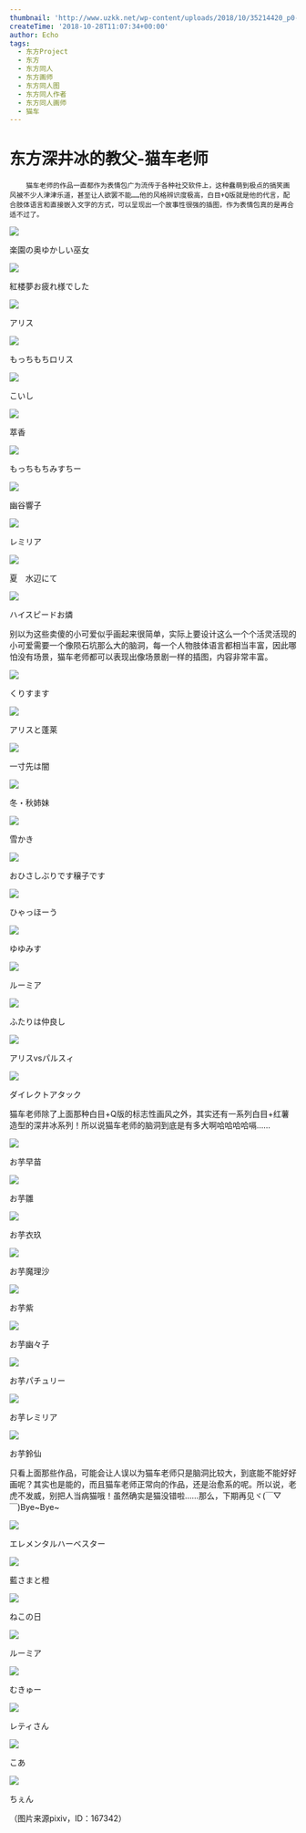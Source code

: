 ```yaml
---
thumbnail: 'http://www.uzkk.net/wp-content/uploads/2018/10/35214420_p0-811x510.jpg'
createTime: '2018-10-28T11:07:34+00:00'
author: Echo
tags:
  - 东方Project
  - 东方
  - 东方同人
  - 东方画师
  - 东方同人图
  - 东方同人作者
  - 东方同人画师
  - 猫车
---
```


# 东方深井冰的教父-猫车老师

		猫车老师的作品一直都作为表情包广为流传于各种社交软件上，这种蠢萌到极点的搞笑画风被不少人津津乐道，甚至让人欲罢不能……他的风格辨识度极高，白目+Q版就是他的代言，配合肢体语言和直接嵌入文字的方式，可以呈现出一个故事性很强的插图，作为表情包真的是再合适不过了。

![](http://wp.epicomic.com/wp-content/uploads/2018/10/43684109_p0.jpg)

楽園の奥ゆかしい巫女

![](http://wp.epicomic.com/wp-content/uploads/2018/10/30717350_p0.jpg)

紅楼夢お疲れ様でした

![](http://wp.epicomic.com/wp-content/uploads/2018/10/63887407_p0.jpg)

アリス

![](http://wp.epicomic.com/wp-content/uploads/2018/10/60437395_p0.jpg)

もっちもちロリス

![](http://wp.epicomic.com/wp-content/uploads/2018/10/62904254_p0.jpg)

こいし

![](http://wp.epicomic.com/wp-content/uploads/2018/10/67100556_p0.jpg)

萃香

![](http://wp.epicomic.com/wp-content/uploads/2018/10/59567313_p0.jpg)

もっちもちみすちー

![](http://wp.epicomic.com/wp-content/uploads/2018/10/65516674_p0.jpg)

幽谷響子

![](http://wp.epicomic.com/wp-content/uploads/2018/10/52814631_p0.jpg)

レミリア

![](http://wp.epicomic.com/wp-content/uploads/2018/10/51864394_p0.jpg)

夏　水辺にて

![](http://wp.epicomic.com/wp-content/uploads/2018/10/51852546_p0.jpg)

ハイスピードお燐

别以为这些卖傻的小可爱似乎画起来很简单，实际上要设计这么一个个活灵活现的小可爱需要一个像陨石坑那么大的脑洞，每一个人物肢体语言都相当丰富，因此哪怕没有场景，猫车老师都可以表现出像场景剧一样的插图，内容非常丰富。

![](http://wp.epicomic.com/wp-content/uploads/2018/10/32313591_p0.jpg)

くりすます

![](http://wp.epicomic.com/wp-content/uploads/2018/10/35233890_p0.jpg)

アリスと蓬莱

![](http://wp.epicomic.com/wp-content/uploads/2018/10/29940861_p0.jpg)

一寸先は闇

![](http://wp.epicomic.com/wp-content/uploads/2018/10/33652524_p0.jpg)

冬・秋姉妹

![](http://wp.epicomic.com/wp-content/uploads/2018/10/33004367_p0.jpg)

雪かき

![](http://wp.epicomic.com/wp-content/uploads/2018/10/48224929_p0.jpg)

おひさしぶりです穣子です

![](http://wp.epicomic.com/wp-content/uploads/2018/10/31775002_p0.jpg)

ひゃっほーう

![](http://wp.epicomic.com/wp-content/uploads/2018/10/35214420_p0.jpg)

ゆゆみす

![](http://wp.epicomic.com/wp-content/uploads/2018/10/50774094_p0.jpg)

ルーミア

![](http://wp.epicomic.com/wp-content/uploads/2018/10/19121654_p0.jpg)

ふたりは仲良し

![](http://wp.epicomic.com/wp-content/uploads/2018/10/5367460_p0.jpg)

アリスvsパルスィ

![](http://wp.epicomic.com/wp-content/uploads/2018/10/37306935_p0.jpg)

ダイレクトアタック

猫车老师除了上面那种白目+Q版的标志性画风之外，其实还有一系列白目+红薯造型的深井冰系列！所以说猫车老师的脑洞到底是有多大啊哈哈哈哈嗝……

![](http://wp.epicomic.com/wp-content/uploads/2018/10/39706310_p0.jpg)

お芋早苗

![](http://wp.epicomic.com/wp-content/uploads/2018/10/41742175_p0.jpg)

お芋雛

![](http://wp.epicomic.com/wp-content/uploads/2018/10/42497129_p0.jpg)

お芋衣玖

![](http://wp.epicomic.com/wp-content/uploads/2018/10/39140694_p0.jpg)

お芋魔理沙

![](http://wp.epicomic.com/wp-content/uploads/2018/10/39305549_p0.jpg)

お芋紫

![](http://wp.epicomic.com/wp-content/uploads/2018/10/39373768_p0.jpg)

お芋幽々子

![](http://wp.epicomic.com/wp-content/uploads/2018/10/39123109_p0.jpg)

お芋パチュリー

![](http://wp.epicomic.com/wp-content/uploads/2018/10/39477195_p0.jpg)

お芋レミリア

![](http://wp.epicomic.com/wp-content/uploads/2018/10/39633445_p0.jpg)

お芋鈴仙

只看上面那些作品，可能会让人误以为猫车老师只是脑洞比较大，到底能不能好好画呢？其实也是能的，而且猫车老师正常向的作品，还是治愈系的呢。所以说，老虎不发威，别把人当病猫哦！虽然确实是猫没错啦……那么，下期再见ヾ(￣▽￣)Bye~Bye~

![](http://wp.epicomic.com/wp-content/uploads/2018/10/62602701_p0.jpg)

エレメンタルハーベスター

![](http://wp.epicomic.com/wp-content/uploads/2018/10/39274955_p0.jpg)

藍さまと橙

![](http://wp.epicomic.com/wp-content/uploads/2018/10/41786308_p0.jpg)

ねこの日

![](http://wp.epicomic.com/wp-content/uploads/2018/10/31967741_p0.jpg)

ルーミア

![](http://wp.epicomic.com/wp-content/uploads/2018/10/36265196_p0.jpg)

むきゅー

![](http://wp.epicomic.com/wp-content/uploads/2018/10/39410238_p0.jpg)

レティさん

![](http://wp.epicomic.com/wp-content/uploads/2018/10/54299559_p0.jpg)

こあ

![](http://wp.epicomic.com/wp-content/uploads/2018/10/61588253_p0.jpg)

ちぇん

（图片来源pixiv，ID：167342）
